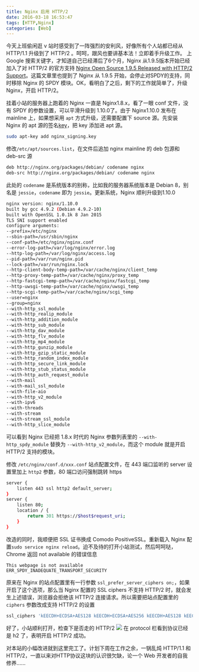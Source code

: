 ```yaml
---
title: Nginx 启用 HTTP/2
date: 2016-03-18 16:53:47
tags: [HTTP,Nginx]
categories: [Web]
---
```

今天上班偷闲逛 v 站时感受到了一阵强烈的安利风，好像所有个人站都已经从 HTTP/1.1 升级到了 HTTP/2 。呵呵，跟风也要讲基本法！立即着手升级工作。
上 Google 搜索关键字，才知道自己已经滞后了6个月，Nginx 从1.9.5版本开始已经加入了对 HTTP/2 的官方支持 [Nginx Open Source 1.9.5 Released with HTTP/2 Support](https://www.nginx.com/blog/nginx-1-9-5/)。这篇文章里也提到了 Nginx 从 1.9.5 开始，会停止对SPDY的支持，同时移除 Nginx 的 SPDY 模块。OK，看明白了之后，剩下的工作就简单了，升级 Nginx，开启 HTTP/2。

<!-- more -->

挂着小站的服务器上跑着的 Nginx 一直是 Nginx1.8.x，看了一眼 conf 文件，没有 SPDY 的参数设置，可以平滑升级到 1.10.0了。由于 Nginx1.10.0 发布在 mainline 上，如果想采用 `apt` 方式升级，还需要配置下 source 源。先安装 Nginx 的 apt 源的签名[key](http://nginx.org/keys/nginx_signing.key)，把 key 添加进 apt 源。
```bash
sudo apt-key add nginx_signing.key
```
修改`/etc/apt/sources.list`，在文件后追加 nginx mainline 的 deb 包源和 deb-src 源
```bash
deb http://nginx.org/packages/debian/ codename nginx
deb-src http://nginx.org/packages/debian/ codename nginx
```
此处的 `codename` 是系统版本的别称，比如我的服务器系统版本是 Debian 8，别名是 `jessie`，`codename` 即为 `jessie`。更新系统，Nginx 顺利升级到1.10.0
```bash
nginx version: nginx/1.10.0
built by gcc 4.9.2 (Debian 4.9.2-10)
built with OpenSSL 1.0.1k 8 Jan 2015
TLS SNI support enabled
configure arguments:
--prefix=/etc/nginx
--sbin-path=/usr/sbin/nginx
--conf-path=/etc/nginx/nginx.conf
--error-log-path=/var/log/nginx/error.log
--http-log-path=/var/log/nginx/access.log
--pid-path=/var/run/nginx.pid
--lock-path=/var/run/nginx.lock
--http-client-body-temp-path=/var/cache/nginx/client_temp
--http-proxy-temp-path=/var/cache/nginx/proxy_temp
--http-fastcgi-temp-path=/var/cache/nginx/fastcgi_temp
--http-uwsgi-temp-path=/var/cache/nginx/uwsgi_temp
--http-scgi-temp-path=/var/cache/nginx/scgi_temp
--user=nginx
--group=nginx
--with-http_ssl_module
--with-http_realip_module
--with-http_addition_module
--with-http_sub_module
--with-http_dav_module
--with-http_flv_module
--with-http_mp4_module
--with-http_gunzip_module
--with-http_gzip_static_module
--with-http_random_index_module
--with-http_secure_link_module
--with-http_stub_status_module
--with-http_auth_request_module
--with-mail
--with-mail_ssl_module
--with-file-aio
--with-http_v2_module
--with-ipv6
--with-threads
--with-stream
--with-stream_ssl_module
--with-http_slice_module
```
可以看到 Nginx 已经把 1.8.x 时代的 Nginx 参数列表里的 `--with-http_spdy_module` 替换为 `--with-http_v2_module`，而这个 module 就是开启 HTTP/2 支持的模块。

修改 `/etc/nginx/conf.d/xxx.conf` 站点配置文件，在 443 端口监听的 server 设置里加上 `http2` 参数，80 端口访问强制跳转 https
```bash
server {
    listen 443 ssl http2 default_server;
}
server {
    listen 80;
    location / {
        return 301 https://$host$request_uri;
    }
}
```
改造的同时，我顺便把 SSL 证书换成 Comodo PositiveSSL。重新载入 Nginx 配置`sudo service nginx reload`。迫不及待的打开小站测试，然后呵呵哒，Chrome 返回 not available 的错误信息
```
This webpage is not available
ERR_SPDY_INADEQUATE_TRANSPORT_SECURITY
```
原来在 Nginx 的站点配置里有一行参数 `ssl_prefer_server_ciphers on;`，如果开启了这个选项，那么当 Nginx 配置的 SSL ciphers 不支持 HTTP/2 时，就会发生上述错误，浏览器会拒绝该 HTTP/2 连接请求。所以需要把站点配置里的 `ciphers` 参数改成支持 HTTP/2 的设置
```bash
ssl_ciphers 'kEECDH+ECDSA+AES128 kEECDH+ECDSA+AES256 kEECDH+AES128 kEECDH+AES256 kEDH+AES128 kEDH+AES256 DES-CBC3-SHA +SHA !aNULL !eNULL !LOW !kECDH !DSS !MD5 !EXP !PSK !SRP !CAMELLIA !SEED';
```
好了，小站顺利打开，检查下是否走的 HTTP/2
![](https://o70e8d1kb.qnssl.com/enable-http-2-on-nginx-1.png)
在 protocol 栏看到协议已经是 h2 了，表明开启 HTTP/2 成功。

对本站的小幅改进就到这里完工了。计划下周在工作之余，一锅乱炖 HTTP/1.1 和 HTTP/2，一直以来对HTTP协议这块的认识很欠缺，论一个 Web 开发者的自我修养……
